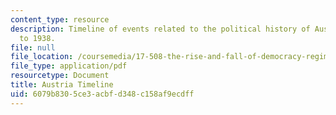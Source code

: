 ```yaml
---
content_type: resource
description: Timeline of events related to the political history of Austria from 1889
  to 1938.
file: null
file_location: /coursemedia/17-508-the-rise-and-fall-of-democracy-regime-change-spring-2002/6079b8305ce3acbfd348c158af9ecdff_austria_timeline.pdf
file_type: application/pdf
resourcetype: Document
title: Austria Timeline
uid: 6079b830-5ce3-acbf-d348-c158af9ecdff
---
```

